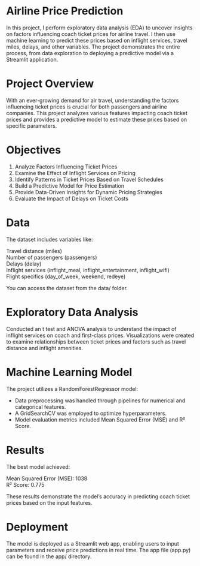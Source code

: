 # Airline Price Prediction
In this project, I perform exploratory data analysis (EDA) to uncover insights on factors influencing coach ticket prices for airline travel. I then use machine learning to predict these prices based on inflight services, travel miles, delays, and other variables. The project demonstrates the entire process, from data exploration to deploying a predictive model via a Streamlit application.

# Project Overview
With an ever-growing demand for air travel, understanding the factors influencing ticket prices is crucial for both passengers and airline companies. This project analyzes various features impacting coach ticket prices and provides a predictive model to estimate these prices based on specific parameters.

# Objectives
1. Analyze Factors Influencing Ticket Prices
2. Examine the Effect of Inflight Services on Pricing
3. Identify Patterns in Ticket Prices Based on Travel Schedules
4. Build a Predictive Model for Price Estimation
5. Provide Data-Driven Insights for Dynamic Pricing Strategies
6. Evaluate the Impact of Delays on Ticket Costs

# Data
The dataset includes variables like:

Travel distance (miles)<br>
Number of passengers (passengers) <br>
Delays (delay)<br>
Inflight services (inflight_meal, inflight_entertainment, inflight_wifi)<br>
Flight specifics (day_of_week, weekend, redeye)<br>

You can access the dataset from the data/ folder.<br>

# Exploratory Data Analysis
Conducted an t test and ANOVA analysis to understand the impact of inflight services on coach and first-class prices.
Visualizations were created to examine relationships between ticket prices and factors such as travel distance and inflight amenities.

# Machine Learning Model
The project utilizes a RandomForestRegressor model:
- Data preprocessing was handled through pipelines for numerical and categorical features.<br>
- A GridSearchCV was employed to optimize hyperparameters.<br>
- Model evaluation metrics included Mean Squared Error (MSE) and R² Score.<br>

# Results
The best model achieved:

Mean Squared Error (MSE): 1038 <br>
R² Score: 0.775 <br>

These results demonstrate the model’s accuracy in predicting coach ticket prices based on the input features.

# Deployment
The model is deployed as a Streamlit web app, enabling users to input parameters and receive price predictions in real time. The app file (app.py) can be found in the app/ directory.
